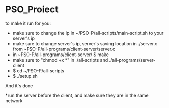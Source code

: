 # PSO_Proiect

to make it run for you:
 - make sure to change the ip in ~/PSO-P/all-scripts/main-script.sh to your server's ip
 - make sure to change server's ip, server's saving location in ./server.c from ~PSO-P/all-programs/client-server/server.c
 - in ~PSO-P/all-programs/client-server/ $ make
 - make sure to "chmod +x *" in ./all-scripts and ./all-programs/server-client
 - $ cd ~/PSO-P/all-scripts
 - $ ./setup.sh

And it`s done

*run the server before the client, and make sure they are in the same network
